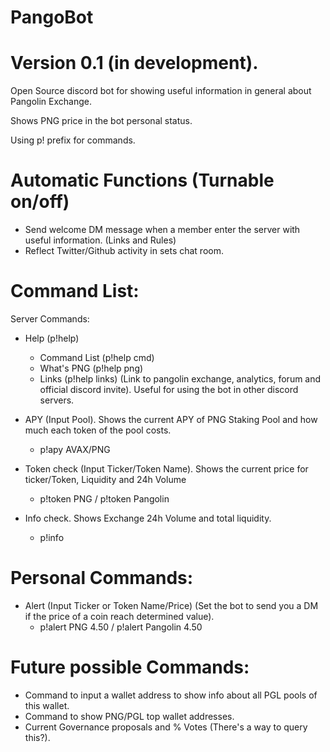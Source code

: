 # PangoBot
# Version 0.1 (in development).

Open Source discord bot for showing useful information in general about Pangolin Exchange.

Shows PNG price in the bot personal status.

Using p! prefix for commands.


# Automatic Functions (Turnable on/off)
- Send welcome DM message when a member enter the server with useful information. (Links and Rules)
- Reflect Twitter/Github activity in sets chat room.


# Command List:

Server Commands:
- Help    (p!help)
  - Command List  (p!help cmd)
  - What's PNG    (p!help png)
  - Links    (p!help links) (Link to pangolin exchange, analytics, forum and official discord invite). Useful for using the bot in other discord servers.

- APY (Input Pool). Shows the current APY of PNG Staking Pool and how much each token of the pool costs.
  - p!apy AVAX/PNG

- Token check (Input Ticker/Token Name). Shows the current price for ticker/Token, Liquidity and 24h Volume
  - p!token PNG / p!token Pangolin

- Info check. Shows Exchange 24h Volume and total liquidity.
  - p!info

# Personal Commands:
- Alert (Input Ticker or Token Name/Price) (Set the bot to send you a DM if the price of a coin reach determined value). 
  - p!alert PNG 4.50 / p!alert Pangolin 4.50


# Future possible Commands:
- Command to input a wallet address to show info about all PGL pools of this wallet.
- Command to show PNG/PGL top wallet addresses.
- Current Governance proposals and % Votes (There's a way to query this?).
